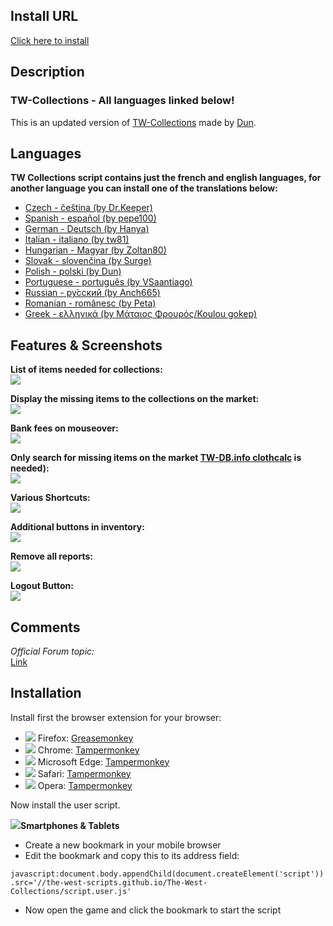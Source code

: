 ## Install URL
[Click here to install](//the-west-scripts.github.io/The-West-Collections/script.user.js)

## Description
### TW-Collections - All languages linked below!
This is an updated version of [TW-Collections](//greasyfork.org/scripts/1670) made by [Dun](//greasyfork.org/users/2196-dun).

## Languages
**TW Collections script contains just the french and english languages, for another language you can install one of the translations below:**

* [Czech - čeština (by Dr.Keeper)](//greasyfork.org/de/scripts/7260)
* [Spanish - español (by pepe100)](//greasyfork.org/es/scripts/3405)
* [German - Deutsch (by Hanya)](//greasyfork.org/de/scripts/1672)
* [Italian - italiano (by tw81)](//greasyfork.org/it/scripts/1675)
* [Hungarian - Magyar (by Zoltan80)](//greasyfork.org/scripts/7261)
* [Slovak - slovenčina (by Surge)](//greasyfork.org/scripts/7259)
* [Polish - polski (by Dun)](//greasyfork.org/pl/scripts/1674)
* [Portuguese - português (by VSaantiago)](//greasyfork.org/pt-BR/scripts/7312)
* [Russian - ру́сский (by Anch665)](//greasyfork.org/ru/scripts/7271)
* [Romanian - românesc (by Peta)](//greasyfork.org/ru/scripts/9037)
* [Greek - ελληνικά (by Μάταιος Φρουρός/Koulou gokep)](//greasyfork.org/ru/scripts/395476)

## Features & Screenshots
**List of items needed for collections:**  
![](//i.imgur.com/wh1lkei.png)

**Display the missing items to the collections on the market:**  
![](//i.imgur.com/vIOM9VV.png)

**Bank fees on mouseover:**  
![](//i.imgur.com/KSOsxie.png)

**Only search for missing items on the market [TW-DB.info clothcalc](//tw-db.info/?strana=userscript) is needed):**  
![](//i.imgur.com/j9oajhA.png)

**Various Shortcuts:**  
![](//i.imgur.com/nBeZKWt.png)

**Additional buttons in inventory:**  
![](//i.imgur.com/3JyzL5V.png)

**Remove all reports:**  
![](//i.imgur.com/DQH5arj.png)

**Logout Button:**  
![](//i.imgur.com/iNH5xqT.png)

## Comments
*Official Forum topic:*  
[Link](//forum.the-west.net/index.php?threads/tw-collections.54041)

## Installation
Install first the browser extension for your browser:
* ![](//imgur.com/UTxgUkJ.jpg) Firefox: [Greasemonkey](//addons.mozilla.org/firefox/addon/greasemonkey/)
* ![](//imgur.com/KSoOXLJ.png) Chrome: [Tampermonkey](//chrome.google.com/webstore/detail/tampermonkey/dhdgffkkebhmkfjojejmpbldmpobfkfo/)
* ![](//imgur.com/QbACShJ.png) Microsoft Edge: [Tampermonkey](//microsoftedge.microsoft.com/addons/detail/tampermonkey/iikmkjmpaadaobahmlepeloendndfphd)
* ![](//imgur.com/S6GHleD.png) Safari: [Tampermonkey](//www.tampermonkey.net/?browser=safari)
* ![](//imgur.com/sDowwI7.jpg) Opera: [Tampermonkey](//addons.opera.com/extensions/details/tampermonkey-beta/)

Now install the user script.

![](//imgur.com/lvfODGq.jpg)**Smartphones & Tablets**
* Create a new bookmark in your mobile browser
* Edit the bookmark and copy this to its address field:

`javascript:document.body.appendChild(document.createElement('script')).src='//the-west-scripts.github.io/The-West-Collections/script.user.js'`

* Now open the game and click the bookmark to start the script
